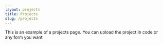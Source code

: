 ```yaml
---
layout: projects
title: Projects
slug: /projects
---
```


This is an example of a projects page. You can upload the project in code or any form you want
<br />
